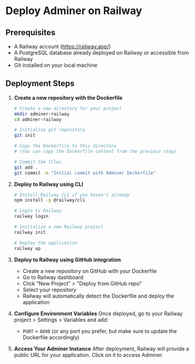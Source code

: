 # Deploy Adminer on Railway

## Prerequisites
- A Railway account (https://railway.app/)
- A PostgreSQL database already deployed on Railway or accessible from Railway
- Git installed on your local machine

## Deployment Steps

1. **Create a new repository with the Dockerfile**
   ```bash
   # Create a new directory for your project
   mkdir adminer-railway
   cd adminer-railway
   
   # Initialize git repository
   git init
   
   # Copy the Dockerfile to this directory
   # (You can copy the Dockerfile content from the previous step)
   
   # Commit the files
   git add .
   git commit -m "Initial commit with Adminer Dockerfile"
   ```

2. **Deploy to Railway using CLI**
   ```bash
   # Install Railway CLI if you haven't already
   npm install -g @railway/cli
   
   # Login to Railway
   railway login
   
   # Initialize a new Railway project
   railway init
   
   # Deploy the application
   railway up
   ```

3. **Deploy to Railway using GitHub integration**
   - Create a new repository on GitHub with your Dockerfile
   - Go to Railway dashboard
   - Click "New Project" > "Deploy from GitHub repo"
   - Select your repository
   - Railway will automatically detect the Dockerfile and deploy the application

4. **Configure Environment Variables**
   Once deployed, go to your Railway project > Settings > Variables and add:
   - `PORT` = `8080` (or any port you prefer, but make sure to update the Dockerfile accordingly)

5. **Access Your Adminer Instance**
   After deployment, Railway will provide a public URL for your application. Click on it to access Adminer.